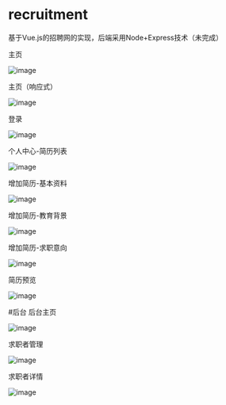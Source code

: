 # recruitment
基于Vue.js的招聘网的实现，后端采用Node+Express技术（未完成）

主页

![image](https://github.com/wokeyi/recruitment/blob/master/images/home.png)

主页（响应式）

![image](https://github.com/wokeyi/recruitment/blob/master/images/home-505.png)

登录

![image](https://github.com/wokeyi/recruitment/blob/master/images/login.png)

个人中心-简历列表

![image](https://github.com/wokeyi/recruitment/blob/master/images/resume.png)

增加简历-基本资料

![image](https://github.com/wokeyi/recruitment/blob/master/images/base-info.png)

增加简历-教育背景

![image](https://github.com/wokeyi/recruitment/blob/master/images/educations.png)

增加简历-求职意向

![image](https://github.com/wokeyi/recruitment/blob/master/images/job-intention.png)

简历预览

![image](https://github.com/wokeyi/recruitment/blob/master/images/preview.png)

#后台
后台主页

![image](https://github.com/wokeyi/recruitment/blob/master/images/node-index.png)

求职者管理

![image](https://github.com/wokeyi/recruitment/blob/master/images/node-jobseekers.png)

求职者详情

![image](https://github.com/wokeyi/recruitment/blob/master/images/node-info.png)
